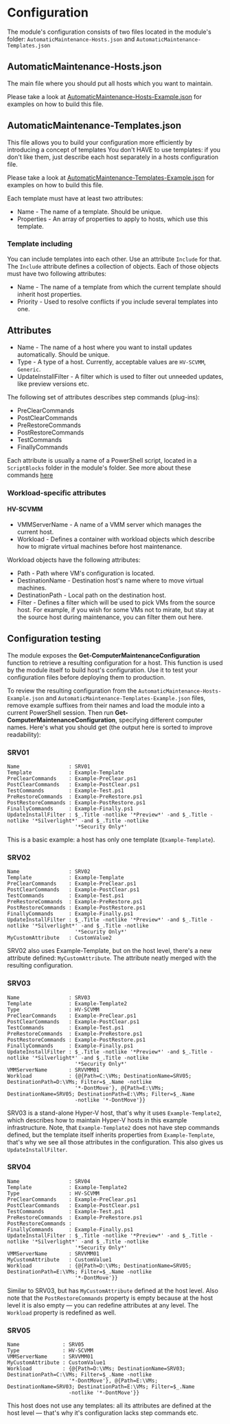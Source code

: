 # Configuration
The module's configuration consists of two files located in the module's folder: `AutomaticMaintenance-Hosts.json` and `AutomaticMaintenance-Templates.json`

## AutomaticMaintenance-Hosts.json
The main file where you should put all hosts which you want to maintain.

Please take a look at [AutomaticMaintenance-Hosts-Example.json](../AutomaticMaintenance-Hosts-Example.json) for examples on how to build this file.

## AutomaticMaintenance-Templates.json
This file allows you to build your configuration more efficiently by introducing a concept of templates
You don't HAVE to use templates: if you don't like them, just describe each host separately in a hosts configuration file.

Please take a look at [AutomaticMaintenance-Templates-Example.json](../AutomaticMaintenance-Templates-Example.json) for examples on how to build this file.

Each template must have at least two attributes:
* Name - The name of a template. Should be unique.
* Properties - An array of properties to apply to hosts, which use this template.

### Template including
You can include templates into each other. Use an attribute `Include` for that.
The `Include` attribute defines a collection of objects. Each of those objects must have two following attributes:
* Name - The name of a template from which the current template should inherit host properties.
* Priority - Used to resolve conflicts if you include several templates into one.

## Attributes
* Name - The name of a host where you want to install updates automatically. Should be unique.
* Type - A type of a host. Currently, acceptable values are `HV-SCVMM`, `Generic`.
* UpdateInstallFilter - A filter which is used to filter out unneeded updates, like preview versions etc.

The following set of attributes describes step commands (plug-ins):
* PreClearCommands
* PostClearCommands
* PreRestoreCommands
* PostRestoreCommands
* TestCommands
* FinallyCommands

Each attribute is usually a name of a PowerShell script, located in a `ScriptBlocks` folder in the module's folder. See more about these commands [here](Step-Commands.md)

### Workload-specific attributes
#### HV-SCVMM
* VMMServerName - A name of a VMM server which manages the current host.
* Workload - Defines a container with workload objects which describe how to migrate virtual machines before host maintenance.

Workload objects have the following attributes:
* Path - Path where VM's configuration is located.
* DestinationName - Destination host's name where to move virtual machines.
* DestinationPath - Local path on the destination host.
* Filter - Defines a filter which will be used to pick VMs from the source host. For example, if you wish for some VMs not to mirate, but stay at the source host during maintenance, you can filter them out here.

## Configuration testing
The module exposes the **Get-ComputerMaintenanceConfiguration** function to retrieve a resulting configuration for a host. This function is used by the module itself to build host's configuration. Use it to test your configuration files before deploying them to production.

To review the resulting configuration from the `AutomaticMaintenance-Hosts-Example.json` and `AutomaticMaintenance-Templates-Example.json` files, remove example suffixes from their names and load the module into a current PowerShell session. Then run **Get-ComputerMaintenanceConfiguration**, specifying different computer names. Here's what you should get (the output here is sorted to improve readability):

### SRV01
```
Name                : SRV01
Template            : Example-Template
PreClearCommands    : Example-PreClear.ps1
PostClearCommands   : Example-PostClear.ps1
TestCommands        : Example-Test.ps1
PreRestoreCommands  : Example-PreRestore.ps1
PostRestoreCommands : Example-PostRestore.ps1
FinallyCommands     : Example-Finally.ps1
UpdateInstallFilter : $_.Title -notlike '*Preview*' -and $_.Title -notlike '*Silverlight*' -and $_.Title -notlike
                      '*Security Only*'
```

This is a basic example: a host has only one template (`Example-Template`).

### SRV02
```
Name                : SRV02
Template            : Example-Template
PreClearCommands    : Example-PreClear.ps1
PostClearCommands   : Example-PostClear.ps1
TestCommands        : Example-Test.ps1
PreRestoreCommands  : Example-PreRestore.ps1
PostRestoreCommands : Example-PostRestore.ps1
FinallyCommands     : Example-Finally.ps1
UpdateInstallFilter : $_.Title -notlike '*Preview*' -and $_.Title -notlike '*Silverlight*' -and $_.Title -notlike
                      '*Security Only*'
MyCustomAttribute   : CustomValue2
```

SRV02 also uses Example-Template, but on the host level, there's a new attribute defined: `MyCustomAttribute`. The attribute neatly merged with the resulting configuration.

### SRV03
```
Name                : SRV03
Template            : Example-Template2
Type                : HV-SCVMM
PreClearCommands    : Example-PreClear.ps1
PostClearCommands   : Example-PostClear.ps1
TestCommands        : Example-Test.ps1
PreRestoreCommands  : Example-PreRestore.ps1
PostRestoreCommands : Example-PostRestore.ps1
FinallyCommands     : Example-Finally.ps1
UpdateInstallFilter : $_.Title -notlike '*Preview*' -and $_.Title -notlike '*Silverlight*' -and $_.Title -notlike
                      '*Security Only*'
VMMServerName       : SRVVMM01
Workload            : {@{Path=C:\VMs; DestinationName=SRV05; DestinationPath=D:\VMs; Filter=$_.Name -notlike
                      '*-DontMove'}, @{Path=E:\VMs; DestinationName=SRV05; DestinationPath=E:\VMs; Filter=$_.Name
                      -notlike '*-DontMove'}}
```

SRV03 is a stand-alone Hyper-V host, that's why it uses `Example-Template2`, which describes how to maintain Hyper-V hosts in this example infrastructure.
Note, that `Example-Template2` does not have step commands defined, but the template itself inherits properties from `Example-Template`, that's why we see all those attributes in the configuration. This also gives us `UpdateInstallFilter`.

### SRV04
```
Name                : SRV04
Template            : Example-Template2
Type                : HV-SCVMM
PreClearCommands    : Example-PreClear.ps1
PostClearCommands   : Example-PostClear.ps1
TestCommands        : Example-Test.ps1
PreRestoreCommands  : Example-PreRestore.ps1
PostRestoreCommands :
FinallyCommands     : Example-Finally.ps1
UpdateInstallFilter : $_.Title -notlike '*Preview*' -and $_.Title -notlike '*Silverlight*' -and $_.Title -notlike
                      '*Security Only*'
VMMServerName       : SRVVMM01
MyCustomAttribute   : CustomValue1
Workload            : {@{Path=D:\VMs; DestinationName=SRV05; DestinationPath=E:\VMs; Filter=$_.Name -notlike
                      '*-DontMove'}}
```

Similar to SRV03, but has `MyCustomAttribute` defined at the host level. Also note that the `PostRestoreCommands` property is empty because at the host level it is also empty — you can redefine attributes at any level. The `Workload` property is redefined as well.

### SRV05
```
Name              : SRV05
Type              : HV-SCVMM
VMMServerName     : SRVVMM01
MyCustomAttribute : CustomValue1
Workload          : {@{Path=D:\VMs; DestinationName=SRV03; DestinationPath=C:\VMs; Filter=$_.Name -notlike
                    '*-DontMove'}, @{Path=E:\VMs; DestinationName=SRV03; DestinationPath=E:\VMs; Filter=$_.Name
                    -notlike '*-DontMove'}}
```

This host does not use any templates: all its attributes are defined at the host level — that's why it's configuration lacks step commands etc.